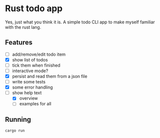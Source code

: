 # Rust todo app

Yes, just what you think it is. A simple todo CLI app to make myself familiar
with the rust lang.

## Features

- [ ] add/remove/edit todo item
- [x] show list of todos
- [ ] tick them when finished
- [ ] interactive mode?
- [x] persist and read them from a json file
- [ ] write some tests
- [x] some error handling
- [ ] show help text
  - [x] overview
  - [ ] examples for all

## Running

```bash
cargo run
```
